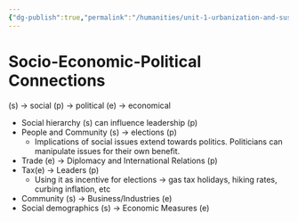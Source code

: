 ```yaml
---
{"dg-publish":true,"permalink":"/humanities/unit-1-urbanization-and-sustainability/class-notes-and-work/1-11-07-2022-socio-eco-political-connections/","dgHomeLink":true,"dgPassFrontmatter":false}
---
```


# Socio-Economic-Political Connections
(s) → social
(p) → political
(e) → economical 
- Social hierarchy (s) can influence leadership (p)
- People and Community (s) → elections (p)
	- Implications of social issues extend towards politics. Politicians can manipulate issues for their own benefit.
- Trade (e) → Diplomacy and International Relations (p)
- Tax(e) → Leaders (p)
	- Using it as incentive for elections → gas tax holidays, hiking rates, curbing inflation, etc
- Community (s) → Business/Industries (e)
- Social demographics (s) → Economic Measures (e)


